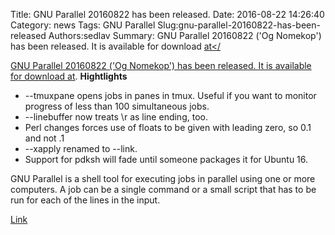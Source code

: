 Title: GNU Parallel 20160822 has been released.
Date: 2016-08-22 14:26:40
Category: news
Tags: GNU Parallel
Slug:gnu-parallel-20160822-has-been-released
Authors:sedlav
Summary: GNU Parallel 20160822 ('Og Nomekop') has been released. It is available for download <a href="http://ftpmirror.gnu.org/parallel/" target="_blank">at</

GNU Parallel 20160822 ('Og Nomekop') has been released. It is available for download <a href="http://ftpmirror.gnu.org/parallel/" target="_blank">at</a>.
**Hightlights**

* --tmuxpane opens jobs in panes in tmux. Useful if you want to monitor progress of less than 100 simultaneous jobs.
* --linebuffer now treats \r as line ending, too.
* Perl changes forces use of floats to be given with leading zero, so 0.1 and not .1
* --xapply renamed to --link.
* Support for pdksh will fade until someone packages it for Ubuntu 16.

GNU Parallel is a shell tool for executing jobs in parallel using one or more computers. A job can be a single command or a small script that has to be run for each of the lines in the input.

[Link](http://savannah.gnu.org/forum/forum.php?forum_id=8658)
